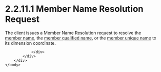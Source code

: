 <html dir="LTR" xmlns:mshelp="http://msdn.microsoft.com/mshelp" xmlns:ddue="http://ddue.schemas.microsoft.com/authoring/2003/5" xmlns:xlink="http://www.w3.org/1999/xlink" xmlns:tool="http://www.microsoft.com/tooltip">
    <head>
        <meta http-equiv="Content-Type" content="text/html; CHARSET=utf-8"></meta>
        <meta name="save" content="history"></meta>
        <title>2.2.11.1 Member Name Resolution Request</title>
        <xml>
            <mshelp:toctitle title="2.2.11.1 Member Name Resolution Request"></mshelp:toctitle>
            <mshelp:rltitle title="[MS-SSAS8]: Member Name Resolution Request"></mshelp:rltitle>
            <mshelp:keyword index="A" term="9d6eb981-0158-4e6d-9afc-953f55b5504d"></mshelp:keyword>
            <mshelp:attr name="DCSext.ContentType" value="open specification"></mshelp:attr>
            <mshelp:attr name="AssetID" value="9d6eb981-0158-4e6d-9afc-953f55b5504d"></mshelp:attr>
            <mshelp:attr name="TopicType" value="kbRef"></mshelp:attr>
            <mshelp:attr name="DCSext.Title" value="[MS-SSAS8]: Member Name Resolution Request" />
        </xml>
    </head>
    <body>
        <div id="header">
            <h1 class="heading">2.2.11.1 Member Name Resolution Request</h1>
        </div>
        <div id="mainSection">
            <div id="mainBody">
                <div id="allHistory" class="saveHistory"></div>
                <div id="sectionSection0" class="section" name="collapseableSection">
                    

<p>The client issues a Member Name Resolution request to
resolve the <a href="c527450b-f5bd-424b-8c98-ba6365288f35.html#gt_2e6f08de-deca-4a42-8068-21f8cb9e5526">member name</a>,
the <a href="c527450b-f5bd-424b-8c98-ba6365288f35.html#gt_99b5821f-13b1-4985-a53f-96d0c8621631">member qualified name</a>,
or the <a href="c527450b-f5bd-424b-8c98-ba6365288f35.html#gt_6998b311-e762-4cc9-bc10-92a337a81073">member unique name</a>
to its dimension coordinate.</p>


                </div>
            </div>
        </div>
    </body>
</html>
